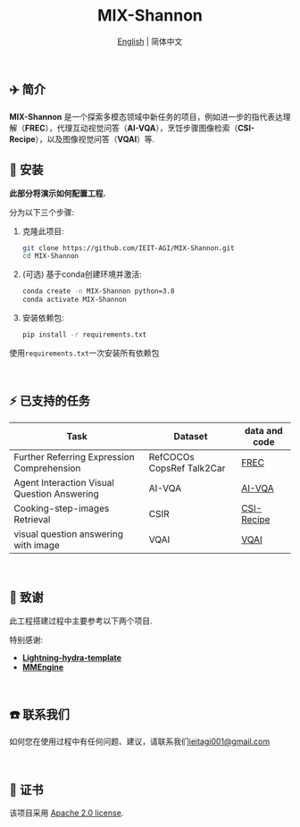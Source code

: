 <div align="center">

# MIX-Shannon
[English](README.md) | 简体中文
</div>

<br>

## ✈️ 简介

**MIX-Shannon** 是一个探索多模态领域中新任务的项目，例如进一步的指代表达理解（**FREC**），代理互动视觉问答（**AI-VQA**），烹饪步骤图像检索（**CSI-Recipe**），以及图像视觉问答（**VQAI**）等.
<br>

## 🚀 安装
**此部分将演示如何配置工程.**

分为以下三个步骤:
1. 克隆此项目:
    
    ```bash
    git clone https://github.com/IEIT-AGI/MIX-Shannon.git
    cd MIX-Shannon
    ```
    
2. (可选) 基于conda创建环境并激活:
    
    ```bash
    conda create -n MIX-Shannon python=3.8
    conda activate MIX-Shannon
    ```
    
3. 安装依赖包:
    
    ```bash
    pip install -r requirements.txt
    ```
    

使用`requirements.txt`一次安装所有依赖包

<br>

## ⚡ 已支持的任务
| Task                                        | Dataset                   | data and code                                      |
|---------------------------------------------|---------------------------|----------------------------------------------------|
| Further Referring Expression Comprehension  | RefCOCOs CopsRef Talk2Car | [FREC](projects/FREC/fctr_frec_zh.md)              |
| Agent Interaction Visual Question Answering | AI-VQA                    | [AI-VQA](projects/AI-VQA/ai-vqa_zh.md)             |
| Cooking-step-images Retrieval               | CSIR                      | [CSI-Recipe](projects/CSI-Recipe/csi_recipe_zh.md) |
| visual question answering with image        | VQAI                      | [VQAI](projects/VQAI/lgd_vqai_zh.md)               |





<br>

## 🙏 致谢
此工程搭建过程中主要参考以下两个项目.

特别感谢:
+ [**Lightning-hydra-template**](https://github.com/ashleve/lightning-hydra-template)
+ [**MMEngine**](https://github.com/open-mmlab/mmengine)

<br>

## ☎️ 联系我们
如何您在使用过程中有任何问题、建议，请联系我们[ieitagi001@gmail.com](ieitagi001@gmail.com)


<br>

## 📄 证书
该项目采用 [Apache 2.0 license](resources/LICENSE).

